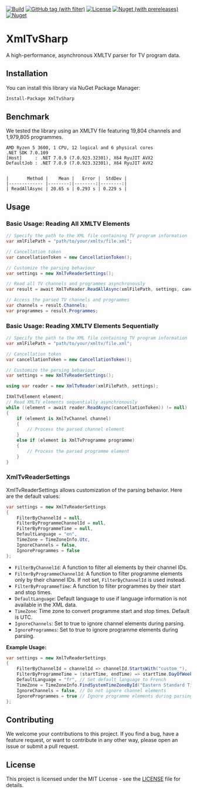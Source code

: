 [![Build](https://github.com/eddami/XmlTvSharp/actions/workflows/release.yml/badge.svg)](https://github.com/eddami/XmlTvSharp/actions/workflows/release.yml)
[![GitHub tag (with filter)](https://img.shields.io/github/v/tag/eddami/XmlTvSharp)](https://github.com/eddami/XmlTvSharp/tags)
[![License](https://img.shields.io/badge/license-MIT-blue.svg)](https://github.com/eddami/XmlTvSharp/blob/main/LICENSE)
[![Nuget (with prereleases)](https://img.shields.io/nuget/vpre/XmlTvSharp)](https://www.nuget.org/packages/XmlTvSharp)
[![Nuget](https://img.shields.io/nuget/dt/XmlTvSharp)](https://www.nuget.org/packages/XmlTvSharp)

# XmlTvSharp

A high-performance, asynchronous XMLTV parser for TV program data.

## Installation

You can install this library via NuGet Package Manager:

```bash
Install-Package XmlTvSharp
```

## Benchmark

We tested the library using an XMLTV file featuring 19,804 channels and 1,979,805 programmes.

```
AMD Ryzen 5 3600, 1 CPU, 12 logical and 6 physical cores
.NET SDK 7.0.109
[Host]     : .NET 7.0.9 (7.0.923.32301), X64 RyuJIT AVX2
DefaultJob : .NET 7.0.9 (7.0.923.32301), X64 RyuJIT AVX2


|       Method |    Mean |   Error |  StdDev |
|------------- |--------:|--------:|--------:|
| ReadAllAsync | 20.65 s | 0.293 s | 0.229 s |
```

## Usage

### Basic Usage: Reading All XMLTV Elements

```csharp
// Specify the path to the XML file containing TV program information
var xmlFilePath = "path/to/your/xmltv/file.xml";

// Cancellation token
var cancellationToken = new CancellationToken();

// Customize the parsing behaviour
var settings = new XmlTvReaderSettings();

// Read all TV channels and programmes asynchronously
var result = await XmlTvReader.ReadAllAsync(xmlFilePath, settings, cancellationToken);

// Access the parsed TV channels and programmes
var channels = result.Channels;
var programmes = result.Programmes;
```

### Basic Usage: Reading XMLTV Elements Sequentially

```csharp
// Specify the path to the XML file containing TV program information
var xmlFilePath = "path/to/your/xmltv/file.xml";

// Cancellation token
var cancellationToken = new CancellationToken();

// Customize the parsing behaviour
var settings = new XmlTvReaderSettings();

using var reader = new XmlTvReader(xmlFilePath, settings);

IXmlTvElement element;
// Read XMLTV elements sequentially asynchronously
while ((element = await reader.ReadAsync(cancellationToken)) != null)
{
    if (element is XmlTvChannel channel)
    {
        // Process the parsed channel element
    }
    else if (element is XmlTvProgramme programme)
    {
        // Process the parsed programme element
    }
}
```

### XmlTvReaderSettings

XmlTvReaderSettings allows customization of the parsing behavior. Here are the default values:

```csharp
var settings = new XmlTvReaderSettings
{
    FilterByChannelId = null,
    FilterByProgrammeChannelId = null,
    FilterByProgrammeTime = null,
    DefaultLanguage = "en",
    TimeZone = TimeZoneInfo.Utc,
    IgnoreChannels = false,
    IgnoreProgrammes = false
};
```

- `FilterByChannelId`: A function to filter all elements by their channel IDs.
- `FilterByProgrammeChannelId`: A function to filter programme elements only by their channel IDs. If not set, `FilterByChannelId` is
  used instead.
- `FilterByProgrammeTime`: A function to filter programmes by their start and stop times.
- `DefaultLanguage`: Default language to use if language information is not available in the XML data.
- `TimeZone`: Time zone to convert programme start and stop times. Default is UTC.
- `IgnoreChannels`: Set to true to ignore channel elements during parsing.
- `IgnoreProgrammes`: Set to true to ignore programme elements during parsing.

**Example Usage:**

```csharp
var settings = new XmlTvReaderSettings
{
    FilterByChannelId = channelId => channelId.StartsWith("custom_"),
    FilterByProgrammeTime = (startTime, endTime) => startTime.DayOfWeek == DayOfWeek.Monday && endTime.Hour < 18,
    DefaultLanguage = "fr", // Set default language to French
    TimeZone = TimeZoneInfo.FindSystemTimeZoneById("Eastern Standard Time"), // Set time zone to EST
    IgnoreChannels = false, // Do not ignore channel elements
    IgnoreProgrammes = true // Ignore programme elements during parsing
};
```

## Contributing

We welcome your contributions to this project. If you find a bug, have a feature request, or want to contribute in any
other way, please open an issue or submit a pull request.

## License

This project is licensed under the MIT License - see
the [LICENSE](https://github.com/eddami/XmlTvSharp/blob/main/LICENSE) file for details.